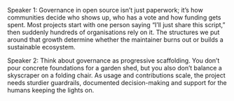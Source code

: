 Speaker 1: Governance in open source isn’t just paperwork; it’s how communities decide who shows up, who has a vote and how funding gets spent. Most projects start with one person saying “I’ll just share this script,” then suddenly hundreds of organisations rely on it. The structures we put around that growth determine whether the maintainer burns out or builds a sustainable ecosystem.

Speaker 2: Think about governance as progressive scaffolding. You don’t pour concrete foundations for a garden shed, but you also don’t balance a skyscraper on a folding chair. As usage and contributions scale, the project needs sturdier guardrails, documented decision-making and support for the humans keeping the lights on.
